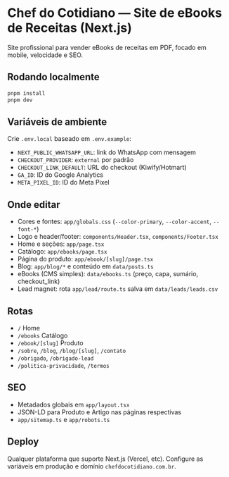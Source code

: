 # Chef do Cotidiano — Site de eBooks de Receitas (Next.js)

Site profissional para vender eBooks de receitas em PDF, focado em mobile, velocidade e SEO.

## Rodando localmente

```bash
pnpm install
pnpm dev
```

## Variáveis de ambiente

Crie `.env.local` baseado em `.env.example`:

- `NEXT_PUBLIC_WHATSAPP_URL`: link do WhatsApp com mensagem
- `CHECKOUT_PROVIDER`: `external` por padrão
- `CHECKOUT_LINK_DEFAULT`: URL do checkout (Kiwify/Hotmart)
- `GA_ID`: ID do Google Analytics
- `META_PIXEL_ID`: ID do Meta Pixel

## Onde editar

- Cores e fontes: `app/globals.css` (`--color-primary`, `--color-accent`, `--font-*`)
- Logo e header/footer: `components/Header.tsx`, `components/Footer.tsx`
- Home e seções: `app/page.tsx`
- Catálogo: `app/ebooks/page.tsx`
- Página do produto: `app/ebook/[slug]/page.tsx`
- Blog: `app/blog/*` e conteúdo em `data/posts.ts`
- eBooks (CMS simples): `data/ebooks.ts` (preço, capa, sumário, checkout_link)
- Lead magnet: rota `app/lead/route.ts` salva em `data/leads/leads.csv`

## Rotas

- `/` Home
- `/ebooks` Catálogo
- `/ebook/[slug]` Produto
- `/sobre`, `/blog`, `/blog/[slug]`, `/contato`
- `/obrigado`, `/obrigado-lead`
- `/politica-privacidade`, `/termos`

## SEO

- Metadados globais em `app/layout.tsx`
- JSON-LD para Produto e Artigo nas páginas respectivas
- `app/sitemap.ts` e `app/robots.ts`

## Deploy

Qualquer plataforma que suporte Next.js (Vercel, etc). Configure as variáveis em produção e domínio `chefdocotidiano.com.br`.
